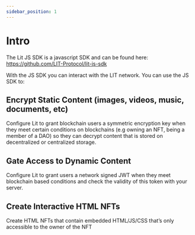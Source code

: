 ```yaml
---
sidebar_position: 1
---
```


# Intro

The Lit JS SDK is a javascript SDK and can be found here: https://github.com/LIT-Protocol/lit-js-sdk

With the JS SDK you can interact with the LIT network. You can use the JS SDK to:

## Encrypt Static Content (images, videos, music, documents, etc)

Configure Lit to grant blockchain users a symmetric encryption key when they meet certain conditions on blockchains (e.g owning an NFT, being a member of a DAO) so they can decrypt content that is stored on decentralized or centralized storage.

## Gate Access to Dynamic Content

Configure Lit to grant users a network signed JWT when they meet blockchain based conditions and check the validity of this token with your server.

## Create Interactive HTML NFTs

Create HTML NFTs that contain embedded HTML/JS/CSS that’s only accessible to the owner of the NFT
